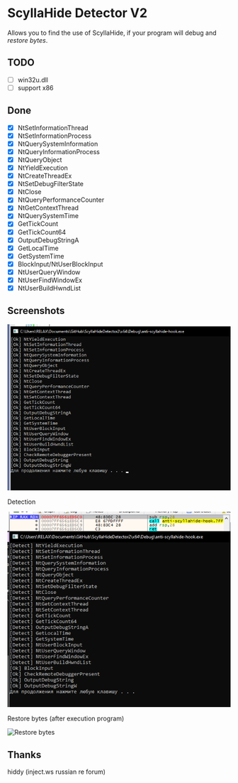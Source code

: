 # ScyllaHide Detector V2
Allows you to find the use of ScyllaHide, if your program will debug and *restore bytes*.

## TODO
- [ ] win32u.dll
- [ ] support x86 

## Done

- [x] NtSetInformationThread
- [x] NtSetInformationProcess
- [x] NtQuerySystemInformation
- [x] NtQueryInformationProcess
- [x] NtQueryObject
- [x] NtYieldExecution
- [x] NtCreateThreadEx
- [x] NtSetDebugFilterState
- [x] NtClose
- [x] NtQueryPerformanceCounter
- [x] NtGetContextThread
- [x] NtQuerySystemTime
- [x] GetTickCount
- [x] GetTickCount64
- [x] OutputDebugStringA
- [x] GetLocalTime
- [x] GetSystemTime
- [x] BlockInput/NtUserBlockInput
- [x] NtUserQueryWindow
- [x] NtUserFindWindowEx
- [x] NtUserBuildHwndList

## Screenshots
![Normal](screen.png)

Detection

![Debugger](detect.png)

Restore bytes (after execution program)

![Restore bytes](restorebytes.png)

## Thanks
hiddy (inject.ws russian re forum)
